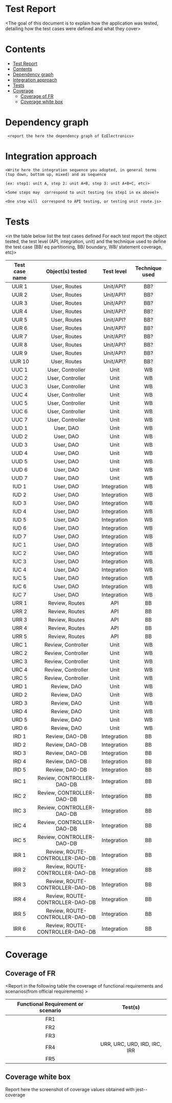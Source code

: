 # Test Report

<The goal of this document is to explain how the application was tested, detailing how the test cases were defined and what they cover>

# Contents

- [Test Report](#test-report)
- [Contents](#contents)
- [Dependency graph](#dependency-graph)
- [Integration approach](#integration-approach)
- [Tests](#tests)
- [Coverage](#coverage)
  - [Coverage of FR](#coverage-of-fr)
  - [Coverage white box](#coverage-white-box)

# Dependency graph

     <report the here the dependency graph of EzElectronics>

# Integration approach

    <Write here the integration sequence you adopted, in general terms (top down, bottom up, mixed) and as sequence

    (ex: step1: unit A, step 2: unit A+B, step 3: unit A+B+C, etc)>

    <Some steps may  correspond to unit testing (ex step1 in ex above)>

    <One step will  correspond to API testing, or testing unit route.js>

# Tests

<in the table below list the test cases defined For each test report the object tested, the test level (API, integration, unit) and the technique used to define the test case (BB/ eq partitioning, BB/ boundary, WB/ statement coverage, etc)> <split the table if needed>

| Test case name | Object(s) tested | Test level | Technique used |
| :------------: | :--------------: | :--------: | :------------: |
|        UUR 1   |  User, Routes    | Unit/API?  |     BB?        |
|        UUR 2   |  User, Routes    | Unit/API?  |     BB?        |
|        UUR 3   |  User, Routes    | Unit/API?  |     BB?        |
|        UUR 4   |  User, Routes    | Unit/API?  |     BB?        |
|        UUR 5   |  User, Routes    | Unit/API?  |     BB?        |
|        UUR 6   |  User, Routes    | Unit/API?  |     BB?        |
|        UUR 7   |  User, Routes    | Unit/API?  |     BB?        |
|        UUR 8   |  User, Routes    | Unit/API?  |     BB?        |
|        UUR 9   |  User, Routes    | Unit/API?  |     BB?        |
|        UUR 10   |  User, Routes    | Unit/API?  |     BB?        |
|        UUC 1   |  User, Controller  | Unit     |     WB         |
|        UUC 2   |  User, Controller  | Unit     |     WB         |
|        UUC 3   |  User, Controller  | Unit     |     WB         |
|        UUC 4   |  User, Controller  | Unit     |     WB         |
|        UUC 5   |  User, Controller  | Unit     |     WB         |
|        UUC 6   |  User, Controller  | Unit     |     WB         |
|        UUC 7   |  User, Controller  | Unit     |     WB         |
|        UUD 1   |  User, DAO  | Unit     |     WB         |
|        UUD 2   |  User, DAO  | Unit     |     WB         |
|        UUD 3   |  User, DAO  | Unit     |     WB         |
|        UUD 4   |  User, DAO  | Unit     |     WB         |
|        UUD 5   |  User, DAO  | Unit     |     WB         |
|        UUD 6   |  User, DAO  | Unit     |     WB         |
|        UUD 7   |  User, DAO  | Unit     |     WB         |
|        IUD 1   |  User, DAO  | Integration     |     WB         |
|        IUD 2   |  User, DAO  | Integration     |     WB         |
|        IUD 3   |  User, DAO  | Integration     |     WB         |
|        IUD 4   |  User, DAO  | Integration     |     WB         |
|        IUD 5   |  User, DAO  | Integration     |     WB         |
|        IUD 6   |  User, DAO  | Integration     |     WB         |
|        IUD 7   |  User, DAO  | Integration     |     WB         |
|        IUC 1   |  User, DAO  | Integration     |     WB         |
|        IUC 2   |  User, DAO  | Integration     |     WB         |
|        IUC 3   |  User, DAO  | Integration     |     WB         |
|        IUC 4   |  User, DAO  | Integration     |     WB         |
|        IUC 5   |  User, DAO  | Integration     |     WB         |
|        IUC 6   |  User, DAO  | Integration     |     WB         |
|        IUC 7   |  User, DAO  | Integration     |     WB         |
|        URR 1   |  Review, Routes  | API     |     BB         |
|        URR 2   |  Review, Routes  | API     |     BB         |
|        URR 3   |  Review, Routes  | API     |     BB         |
|        URR 4   |  Review, Routes  | API     |     BB         |
|        URR 5   |  Review, Routes  | API     |     BB         |
|        URC 1   |  Review, Controller  | Unit     |     WB         |
|        URC 2   |  Review, Controller  | Unit     |     WB         |
|        URC 3   |  Review, Controller  | Unit     |     WB         |
|        URC 4   |  Review, Controller  | Unit     |     WB         |
|        URC 5   |  Review, Controller  | Unit     |     WB         |
|        URD 1   |  Review, DAO  | Unit     |     WB         |
|        URD 2   |  Review, DAO  | Unit     |     WB         |
|        URD 3   |  Review, DAO  | Unit     |     WB         |
|        URD 4   |  Review, DAO  | Unit     |     WB         |
|        URD 5   |  Review, DAO  | Unit     |     WB         |
|        URD 6   |  Review, DAO  | Unit     |     WB         |
|        IRD 1   |  Review, DAO-DB  | Integration     |     BB         |
|        IRD 2   |  Review, DAO-DB  | Integration     |     BB         |
|        IRD 3   |  Review, DAO-DB  | Integration     |     BB         |
|        IRD 4   |  Review, DAO-DB  | Integration     |     BB         |
|        IRD 5   |  Review, DAO-DB  | Integration     |     BB         |
|        IRC 1   |  Review, CONTROLLER-DAO-DB  | Integration     |     BB         |
|        IRC 2   |  Review, CONTROLLER-DAO-DB  | Integration     |     BB         |
|        IRC 3   |  Review, CONTROLLER-DAO-DB  | Integration     |     BB         |
|        IRC 4   |  Review, CONTROLLER-DAO-DB  | Integration     |     BB         |
|        IRC 5   |  Review, CONTROLLER-DAO-DB  | Integration     |     BB         |
|        IRR 1   |  Review, ROUTE-CONTROLLER-DAO-DB  | Integration     |     BB         |
|        IRR 2   |  Review, ROUTE-CONTROLLER-DAO-DB  | Integration     |     BB         |
|        IRR 3   |  Review, ROUTE-CONTROLLER-DAO-DB  | Integration     |     BB         |
|        IRR 4   |  Review, ROUTE-CONTROLLER-DAO-DB  | Integration     |     BB         |
|        IRR 5   |  Review, ROUTE-CONTROLLER-DAO-DB  | Integration     |     BB         |
|        IRR 6   |  Review, ROUTE-CONTROLLER-DAO-DB  | Integration     |     BB         |

# Coverage

## Coverage of FR

<Report in the following table the coverage of functional requirements and scenarios(from official requirements) >

| Functional Requirement or scenario | Test(s) |
| :--------------------------------: | :-----: |
|                FR1                 |         |
|                FR2                 |         |
|                FR3                 |         |
|                FR4                 |    URR, URC, URD, IRD, IRC, IRR     |
|                FR5                 |         |

## Coverage white box

Report here the screenshot of coverage values obtained with jest-- coverage
